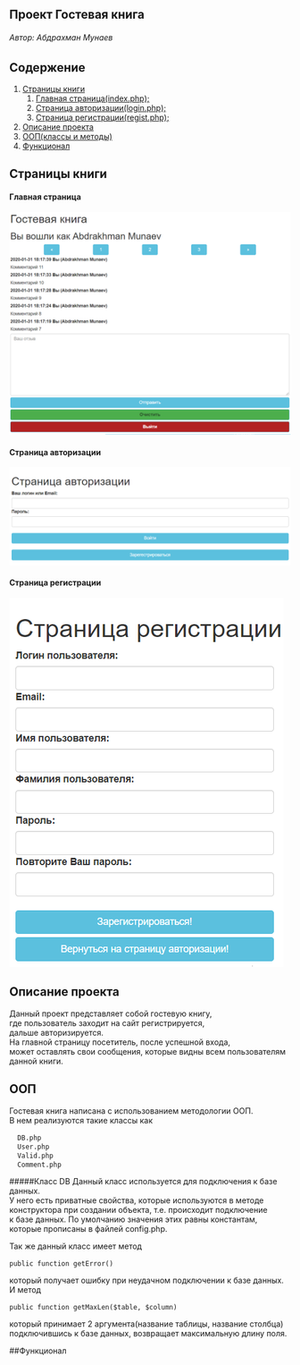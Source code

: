 ## Проект Гостевая книга ## 
###### Автор: Абдрахман Мунаев
## Содержение ##
1) [Страницы книги](#Страницы-книги)
    1) [Главная страница(index.php);](#Главная-страница) 
    2) [Страница авторизации(login.php);](#Страница-авторизации)
    3) [Страница регистрации(regist.php);](#Страница-регистрации)
2) [Описание проекта](#Описание-проекта)
3) [ООП(классы и методы)](#ООП)
4) [Функционал](#Функционал)


## Страницы книги
#### Главная страница
![index](img/ind.png "ind")

#### Страница авторизации
![log](img/log.png "log")

#### Страница регистрации
![reg](img/reg.png "reg")

## Описание проекта
Данный проект представляет собой гостевую книгу,  
где пользователь заходит на сайт регистрируется,  
дальше авторизируется.  
На главной страницу посетитель, после успешной входа,  
может оставлять свои сообщения, которые видны  всем
пользователям данной книги.

## ООП 
Гостевая книга написана с использованием методологии ООП.  
В нем реализуются такие классы как  
      
      DB.php
      User.php
      Valid.php
      Comment.php

#####Класс DB
Данный класс используется для подключения к базе данных.  
У него есть приватные свойства, которые используются в методе  
конструктора при создании объекта, т.е. происходит подключение  
к базе данных. По умолчанию значения этих равны константам,  
которые прописаны в файлей config.php.  
 
Так же данный класс имеет метод  
    
    public function getError()  

который получает ошибку при неудачном подключении к базе данных.  
И метод  

    public function getMaxLen($table, $column)  

который принимает 2 аргумента(название таблицы, название столбца)  
подключившись к базе данных, возвращает максимальную длину поля. 

       

##Функционал

